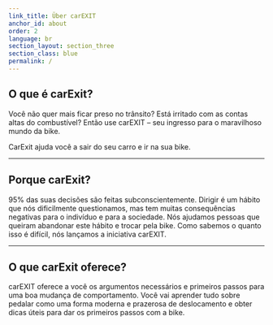 ```yaml
---
link_title: Über carEXIT
anchor_id: about
order: 2
language: br
section_layout: section_three
section_class: blue
permalink: /
---
```


## O que é **car**Exit?
Você não quer mais ficar preso no trânsito?
Está irritado com as contas altas do combustível?
Então use carEXIT – seu ingresso para o maravilhoso mundo da bike.

CarExit ajuda você a sair do seu carro e ir na sua bike.

***

## Porque **car**Exit?
95% das suas decisões são feitas subconscientemente. Dirigir é um hábito que nós dificilmente questionamos, mas tem muitas consequências negativas para o indivíduo e para a sociedade. Nós ajudamos pessoas que queiram abandonar este hábito e trocar pela bike. Como sabemos o quanto isso é difícil, nós lançamos a iniciativa carEXIT.

***

## O que **car**Exit oferece?
carEXIT oferece a você os argumentos necessários e primeiros passos para uma boa mudança de comportamento.
Você vai aprender tudo sobre pedalar como uma forma moderna e prazerosa de deslocamento e obter dicas úteis para dar os primeiros passos com a bike.
